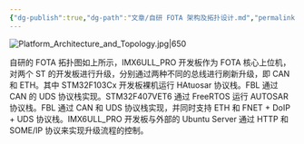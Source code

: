 ```yaml
---
{"dg-publish":true,"dg-path":"文章/自研 FOTA 架构及拓扑设计.md","permalink":"/文章/自研 FOTA 架构及拓扑设计/","dgEnableSearch":"true","created":"2023-07-14T18:48:23.000+08:00","updated":"2023-11-19T14:57:31.000+08:00"}
---
```



![Platform_Architecture_and_Topology.jpg|650](/img/user/0.Asset/resource/Platform_Architecture_and_Topology.jpg)

自研的 FOTA 拓扑图如上所示，IMX6ULL_PRO 开发板作为 FOTA 核心上位机，对两个 ST 的开发板进行升级，分别通过两种不同的总线进行刷新升级，即 CAN 和 ETH。其中 STM32F103Cx 开发板裸机运行 HAtuosar 协议栈。FBL 通过 CAN 的 UDS 协议栈实现。STM32F407VET6 通过 FreeRTOS 运行 AUTOSAR 协议栈。FBL 通过 CAN 和 UDS 协议栈实现，并同时支持 ETH 和 FNET + DoIP + UDS 协议栈。IMX6ULL_PRO 开发板与外部的 Ubuntu Server 通过 HTTP 和 SOME/IP 协议来实现升级流程的控制。